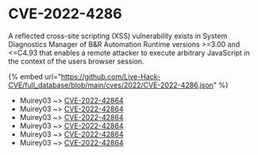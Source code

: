 # CVE-2022-4286

A reflected cross-site scripting (XSS) vulnerability exists in System Diagnostics Manager of B&R Automation Runtime versions >=3.00 and <=C4.93 that enables a remote attacker to execute arbitrary JavaScript in the context of the users browser session.

{% embed url="https://github.com/Live-Hack-CVE/full_database/blob/main/cves/2022/CVE-2022-4286.json" %}


* Muirey03 ~> [CVE-2022-42864](https://www.alice-snow.ru/2022/database/cve-2022-4286/cve-2022-42864-muirey03)
* Muirey03 ~> [CVE-2022-42864](https://www.alice-snow.ru/2022/database/cve-2022-4286/cve-2022-42864-muirey03)
* Muirey03 ~> [CVE-2022-42864](https://www.alice-snow.ru/2022/database/cve-2022-4286/cve-2022-42864-muirey03)
* Muirey03 ~> [CVE-2022-42864](https://www.alice-snow.ru/2022/database/cve-2022-4286/cve-2022-42864-muirey03)
* Muirey03 ~> [CVE-2022-42864](https://www.alice-snow.ru/2022/database/cve-2022-4286/cve-2022-42864-muirey03)
* Muirey03 ~> [CVE-2022-42864](https://www.alice-snow.ru/2022/database/cve-2022-4286/cve-2022-42864-muirey03)